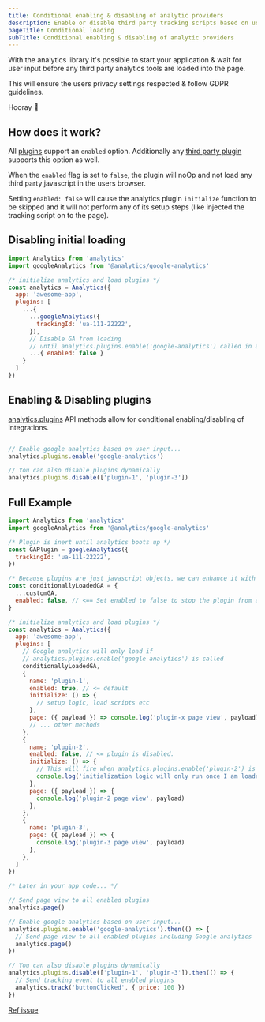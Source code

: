 ```yaml
---
title: Conditional enabling & disabling of analytic providers
description: Enable or disable third party tracking scripts based on user feedback
pageTitle: Conditional loading
subTitle: Conditional enabling & disabling of analytic providers
---
```


With the analytics library it's possible to start your application & wait for user input before any third party analytics tools are loaded into the page.

This will ensure the users privacy settings respected & follow GDPR guidelines.

Hooray 🎉

## How does it work?

All [plugins](https://getanalytics.io/plugins/) support an `enabled` option. Additionally any [third party plugin](https://getanalytics.io/plugins/writing-plugins/) supports this option as well.

When the `enabled` flag is set to `false`, the plugin will noOp and not load any third party javascript in the users browser.

Setting `enabled: false` will cause the analytics plugin `initialize` function to be skipped and it will not perform any of its setup steps (like injected the tracking script on to the page).

## Disabling initial loading

```js
import Analytics from 'analytics'
import googleAnalytics from '@analytics/google-analytics'

/* initialize analytics and load plugins */
const analytics = Analytics({
  app: 'awesome-app',
  plugins: [
    ...{
      ...googleAnalytics({
        trackingId: 'ua-111-22222',
      }),
      // Disable GA from loading 
      // until analytics.plugins.enable('google-analytics') called in app
      ...{ enabled: false }
    }
  ]
})
```

## Enabling & Disabling plugins

[analytics.plugins](https://getanalytics.io/api/#analyticsplugins) API methods allow for conditional enabling/disabling of integrations.

```js

// Enable google analytics based on user input...
analytics.plugins.enable('google-analytics')

// You can also disable plugins dynamically
analytics.plugins.disable(['plugin-1', 'plugin-3'])
```

## Full Example

```js
import Analytics from 'analytics'
import googleAnalytics from '@analytics/google-analytics'

/* Plugin is inert until analytics boots up */
const GAPlugin = googleAnalytics({
  trackingId: 'ua-111-22222',
})

/* Because plugins are just javascript objects, we can enhance it with a new key */
const conditionallyLoadedGA = {
  ...customGA,
  enabled: false, // <== Set enabled to false to stop the plugin from automatically injected the script in
}

/* initialize analytics and load plugins */
const analytics = Analytics({
  app: 'awesome-app',
  plugins: [
    // Google analytics will only load if 
    // analytics.plugins.enable('google-analytics') is called
    conditionallyLoadedGA,
    {
      name: 'plugin-1',
      enabled: true, // <= default
      initialize: () => {
        // setup logic, load scripts etc
      },
      page: ({ payload }) => console.log('plugin-x page view', payload),
      // ... other methods
    },
    {
      name: 'plugin-2',
      enabled: false, // <= plugin is disabled. 
      initialize: () => {
        // This will fire when analytics.plugins.enable('plugin-2') is called
        console.log('initialization logic will only run once I am loaded')
      },
      page: ({ payload }) => {
        console.log('plugin-2 page view', payload)
      },
    },
    {
      name: 'plugin-3',
      page: ({ payload }) => {
        console.log('plugin-3 page view', payload)
      },
    },
  ]
})

/* Later in your app code... */

// Send page view to all enabled plugins
analytics.page()

// Enable google analytics based on user input...
analytics.plugins.enable('google-analytics').then(() => {
  // Send page view to all enabled plugins including Google analytics
  analytics.page()
})

// You can also disable plugins dynamically
analytics.plugins.disable(['plugin-1', 'plugin-3']).then(() => {
  // Send tracking event to all enabled plugins 
  analytics.track('buttonClicked', { price: 100 })
})
```

[Ref issue](https://github.com/DavidWells/analytics/issues/128)